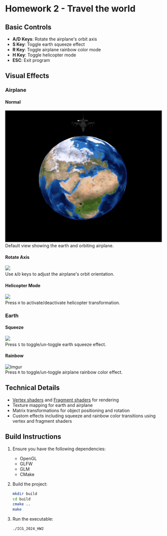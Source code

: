 # Homework 2 - Travel the world

## Basic Controls
- **A/D Keys**: Rotate the airplane's orbit axis
- **S Key**: Toggle earth squeeze effect
- **R Key**: Toggle airplane rainbow color mode
- **H Key**: Toggle helicopter mode
- **ESC**: Exit program

## Visual Effects

### Airplane 
#### Normal
![](https://github.com/ChuEating1005/Intro-to-CG/blob/main/Homeworks/HW2/screenshot/normal.gif)  
Default view showing the earth and orbiting airplane.

#### Rotate Axis 
![](https://github.com/ChuEating1005/Intro-to-CG/blob/main/Homeworks/HW2/screenshot/rotateAxis.gif)  
Use `A`/`D` keys to adjust the airplane's orbit orientation.

#### Helicopter Mode
![](https://github.com/ChuEating1005/Intro-to-CG/blob/main/Homeworks/HW2/screenshot/helicopter.gif)  
Press `H` to activate/deactivate helicopter transformation.

### Earth
#### Squeeze 
![](https://github.com/ChuEating1005/Intro-to-CG/blob/main/Homeworks/HW2/screenshot/squeeze.gif)  
Press `S` to toggle/un-toggle earth squeeze effect.

#### Rainbow 
![Imgur](https://github.com/ChuEating1005/Intro-to-CG/blob/main/Homeworks/HW2/screenshot/rainbow.gif)  
Press `R` to toggle/un-toggle airplane rainbow color effect.



## Technical Details
- [Vertex shaders](./src/shaders/vertexShader.vert) and [Fragment shaders](./src/shaders/fragmentShader.frag) for rendering
- Texture mapping for earth and airplane
- Matrix transformations for object positioning and rotation
- Custom effects including squeeze and rainbow color transitions using vertex and fragment shaders

## Build Instructions

1. Ensure you have the following dependencies:
   - OpenGL
   - GLFW
   - GLM
   - CMake

2. Build the project:
    ```bash
    mkdir build
    cd build
    cmake ..
    make
    ```

3. Run the executable:
    ```bash
    ./ICG_2024_HW2
    ```
